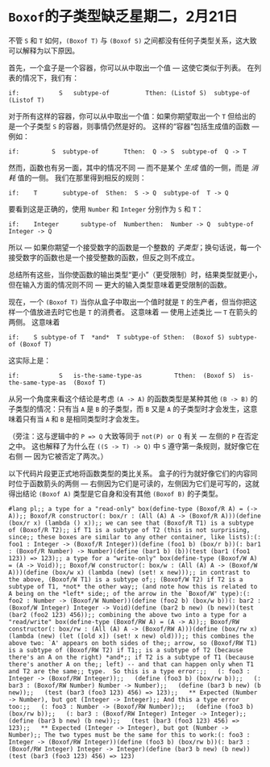 # `Boxof`的子类型缺乏星期二，2月21日

不管 `S` 和 `T` 如何，`(Boxof T)` 与 `(Boxof S)` 之间都没有任何子类型关系，这大致可以解释为以下原因。

首先，一个盒子是一个容器，你可以从中取出一个值 — 这使它类似于列表。 在列表的情况下，我们有：

```
if:           S   subtype-of          Tthen: (Listof S)  subtype-of  (Listof T)
```

对于所有这样的容器，你可以从中取出一个值：如果你期望取出一个 `T` 但给出的是一个子类型 `S` 的容器，则事情仍然是好的。 这样的“容器”包括生成值的函数 — 例如：

```
if:         S  subtype-of       Tthen:  Q -> S  subtype-of  Q -> T
```

然而，函数也有另一面，其中的情况不同 — 而不是某个 *生成* 值的一侧，而是 *消耗* 值的一侧。 我们在那里得到相反的规则：

```
if:    T       subtype-of  Sthen:  S -> Q  subtype-of  T -> Q
```

要看到这是正确的，使用 `Number` 和 `Integer` 分别作为 `S` 和 `T`：

```
if:    Integer      subtype-of  Numberthen:  Number -> Q  subtype-of  Integer -> Q
```

所以 — 如果你期望一个接受数字的函数是一个整数的 *子类型*；换句话说，每一个接受数字的函数也是一个接受整数的函数，但反之则不成立。

总结所有这些，当你使函数的输出类型“更小”（更受限制）时，结果类型就更小，但在输入方面的情况则不同 — 更大的输入类型意味着更受限制的函数。

现在，一个 `(Boxof T)` 当你从盒子中取出一个值时就是 `T` 的生产者，但当你把这样一个值放进去时它也是 `T` 的消费者。 这意味着 — 使用上述类比 — `T` 在箭头的两侧。 这意味着

```
if:    S subtype-of T  *and*  T subtype-of Sthen:  (Boxof S) subtype-of (Boxof T)
```

这实际上是：

```
if:           S   is-the-same-type-as         Tthen:  (Boxof S)  is-the-same-type-as  (Boxof T)
```

从另一个角度来看这个结论是考虑 `(A -> A)` 的函数类型是某种其他 `(B -> B)` 的子类型的情况：只有当 `A` 是 `B` 的子类型，而 `B` 又是 `A` 的子类型时才会发生，这意味着只有当 `A` 和 `B` 是相同类型时才会发生。

（旁注：这与逻辑中的 `P => Q` 大致等同于 `not(P) or Q` 有关 — 左侧的 `P` 在否定之中。 这也解释了为什么在 `((S -> T) -> Q)` 中 `S` 遵守第一条规则，就好像它在右侧 — 因为它被否定了两次。）

以下代码片段更正式地将函数类型的类比关系。 盒子的行为就好像它们的内容同时位于函数箭头的两侧 — 右侧因为它们是可读的，左侧因为它们是可写的，这就得出结论 `(Boxof A)` 类型是它自身和没有其他 `(Boxof B)` 的子类型。

```
#lang pl;; a type for a "read-only" box(define-type (Boxof/R A) = (-> A));; Boxof/R constructor(: box/r : (All (A) A -> (Boxof/R A)))(define (box/r x) (lambda () x));; we can see that (Boxof/R T1) is a subtype of (Boxof/R T2);; if T1 is a subtype of T2 (this is not surprising, since;; these boxes are similar to any other container, like lists):(: foo1 : Integer -> (Boxof/R Integer))(define (foo1 b) (box/r b))(: bar1 : (Boxof/R Number) -> Number)(define (bar1 b) (b))(test (bar1 (foo1 123)) => 123);; a type for a "write-only" box(define-type (Boxof/W A) = (A -> Void));; Boxof/W constructor(: box/w : (All (A) A -> (Boxof/W A)))(define (box/w x) (lambda (new) (set! x new)));; in contrast to the above, (Boxof/W T1) is a subtype of;; (Boxof/W T2) if T2 is a subtype of T1, *not* the other way;; (and note how this is related to A being on the *left* side;; of the arrow in the `Boxof/W' type):(: foo2 : Number -> (Boxof/W Number))(define (foo2 b) (box/w b))(: bar2 : (Boxof/W Integer) Integer -> Void)(define (bar2 b new) (b new))(test (bar2 (foo2 123) 456));; combining the above two into a type for a "read/write" box(define-type (Boxof/RW A) = (A -> A));; Boxof/RW constructor(: box/rw : (All (A) A -> (Boxof/RW A)))(define (box/rw x) (lambda (new) (let ([old x]) (set! x new) old)));; this combines the above two: `A' appears on both sides of the;; arrow, so (Boxof/RW T1) is a subtype of (Boxof/RW T2) if T1;; is a subtype of T2 (because there's an A on the right) *and*;; if T2 is a subtype of T1 (because there's another A on the;; left) -- and that can happen only when T1 and T2 are the same;; type.  So this is a type error:;;   (: foo3 : Integer -> (Boxof/RW Integer));;   (define (foo3 b) (box/rw b));;   (: bar3 : (Boxof/RW Number) Number -> Number);;   (define (bar3 b new) (b new));;   (test (bar3 (foo3 123) 456) => 123);;   ** Expected (Number -> Number), but got (Integer -> Integer);; And this a type error too:;;   (: foo3 : Number -> (Boxof/RW Number));;   (define (foo3 b) (box/rw b));;   (: bar3 : (Boxof/RW Integer) Integer -> Integer);;   (define (bar3 b new) (b new));;   (test (bar3 (foo3 123) 456) => 123);;   ** Expected (Integer -> Integer), but got (Number -> Number);; The two types must be the same for this to work:(: foo3 : Integer -> (Boxof/RW Integer))(define (foo3 b) (box/rw b))(: bar3 : (Boxof/RW Integer) Integer -> Integer)(define (bar3 b new) (b new))(test (bar3 (foo3 123) 456) => 123)
```

